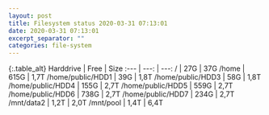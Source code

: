```yaml
---
layout: post
title: Filesystem status 2020-03-31 07:13:01
date: 2020-03-31 07:13:01
excerpt_separator: ""
categories: file-system
---
```

{:.table_alt}
Harddrive | Free | Size
:--- | ---: | ---:
/ | 27G | 37G
/home | 615G | 1,7T
/home/public/HDD1 | 39G | 1,8T
/home/public/HDD3 | 58G | 1,8T
/home/public/HDD4 | 155G | 2,7T
/home/public/HDD5 | 559G | 2,7T
/home/public/HDD6 | 738G | 2,7T
/home/public/HDD7 | 234G | 2,7T
/mnt/data2 | 1,2T | 2,0T
/mnt/pool | 1,4T | 6,4T
